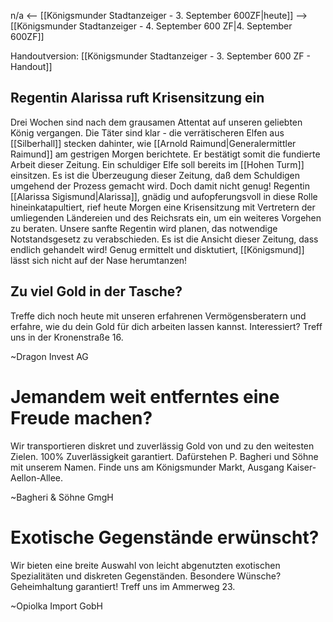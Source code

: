 n/a <-- [[Königsmunder Stadtanzeiger - 3. September 600ZF|heute]] --> [[Königsmunder Stadtanzeiger - 4. September 600 ZF|4. September 600ZF]] 

Handoutversion: [[Königsmunder Stadtanzeiger - 3. September 600 ZF - Handout]]

## Regentin Alarissa ruft Krisensitzung ein
Drei Wochen sind nach dem grausamen Attentat auf unseren geliebten König vergangen. Die Täter sind klar - die verrätischeren Elfen aus [[Silberhall]] stecken dahinter, wie [[Arnold Raimund|Generalermittler Raimund]] am gestrigen Morgen berichtete. Er bestätigt somit die fundierte Arbeit dieser Zeitung. Ein schuldiger Elfe soll bereits im [[Hohen Turm]] einsitzen. Es ist die Überzeugung dieser Zeitung, daß dem Schuldigen umgehend der Prozess gemacht wird. Doch damit nicht genug! Regentin [[Alarissa Sigismund|Alarissa]], gnädig und aufopferungsvoll in diese Rolle hineinkatapultiert, rief heute Morgen eine Krisensitzung mit Vertretern der umliegenden Ländereien und des Reichsrats ein, um ein weiteres Vorgehen zu beraten. Unsere sanfte Regentin wird planen, das notwendige Notstandsgesetz zu verabschieden. Es ist die Ansicht dieser Zeitung, dass endlich gehandelt wird! Genug ermittelt und disktutiert, [[Königsmund]] lässt sich nicht auf der Nase herumtanzen! 

## Zu viel Gold in der Tasche? 
Treffe dich noch heute mit unseren erfahrenen Vermögensberatern und erfahre, wie du dein Gold für dich arbeiten lassen kannst. Interessiert? Treff uns in der Kronenstraße 16.

~Dragon Invest AG

# Jemandem weit entferntes eine Freude machen? 
Wir transportieren diskret und zuverlässig Gold von und zu den weitesten Zielen. 100% Zuverlässigkeit garantiert. Dafürstehen P. Bagheri und Söhne mit unserem Namen.  Finde uns am Königsmunder Markt, Ausgang Kaiser-Aellon-Allee.

~Bagheri & Söhne GmgH


# Exotische Gegenstände erwünscht? 
Wir bieten eine breite Auswahl von leicht abgenutzten exotischen Spezialitäten und  diskreten Gegenständen. Besondere Wünsche? Geheimhaltung garantiert! Treff uns im Ammerweg 23.  

~Opiolka Import GobH